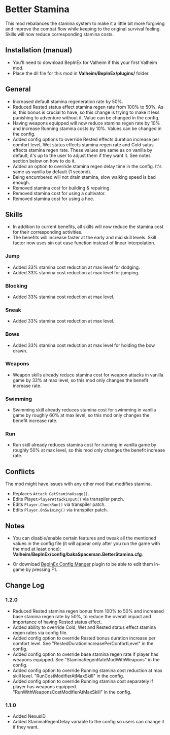 # Better Stamina
This mod rebalances the stamina system to make it a little bit more forgiving and improve the combat flow while keeping to the original survival feeling. Skills will now reduce corresponding stamina costs.

## Installation (manual)
- You'll need to download BepInEx for Valheim﻿ if this your first Valheim mod.
- Place the dll file for this mod in **Valheim/BepInEx/plugins/** folder.

## General
- Increased default stamina regeneration rate by 50%.
- Reduced Rested status effect stamina regen rate from 100% to 50%. As is, this bonus is crucial to have, so this change is trying to make it less punishing to adventure without it. Value can be changed in the config.
- Having weapons equipped will now reduce stamina regen rate by 10% and increase Running stamina costs by 10%. Values can be changed in the config.
- Added config options to override Rested effects duration increase per comfort level, Wet status effects stamina regen rate and Cold satus effects stamina regen rate. These values are same as on vanilla by default, it's up to the user to adjust them if they want it. See notes section below on how to do it.
- Added an option to override stamina regen delay time in the config. It's same as vanilla by default (1 second).
- Being encumbered will not drain stamina, slow walking speed is bad enough.
- Removed stamina cost for building & repairing.
- Removed stamina cost for using a cultivator.
- Removed stamina cost for using a hoe.

## Skills
- In addition to current benefits, all skills will now reduce the stamina cost for their corresponding activities.
- The benefits will increase faster at the early and mid skill levels. Skill factor now uses sin out ease function instead of linear interpolation.

### Jump
- Added 33% stamina cost reduction at max level for dodging.
- Added 33% stamina cost reduction at max level for jumping.
### Blocking
- Added 33% stamina cost reduction at max level.
### Sneak
- Added 33% stamina cost reduction at max level.
### Bows
- Added 33% stamina cost reduction at max level for holding the bow drawn.
### Weapons
- Weapon skills already reduce stamina cost for weapon attacks in vanilla game by 33% at max level, so this mod only changes the benefit increase rate.
### Swimming
- Swimming skill already reduces stamina cost for swimming in vanilla game by roughly 60% at max level, so this mod only changes the benefit increase rate.
### Run
- Run skill already reduces stamina cost for running in vanilla game by roughly 50% at max level, so this mod only changes the benefit increase rate.

## Conflicts
The mod might have issues with any other mod that modifies stamina.

- Replaces `Attack.GetStaminaUsage()`.
- Edits Player.`PlayerAttackInput()` via transpiler patch.
- Edits `Player.CheckRun()` via transpiler patch.
- Edits `Player.OnSwiming()` via transpiler patch.

## Notes
- You can disable/enable certain features and tweak all the mentioned values in the config file (it will appear only after you run the game with the mod at least once): **Valheim/BepInEx/config/bakaSpaceman.BetterStamina.cfg**.

- Or download [BepInEx Config Manger](https://github.com/BepInEx/BepInEx.ConfigurationManager/releases)﻿ plugin to be able to edit them in-game by pressing F1.

## Change Log
### 1.2.0
- Reduced Rested stamina regen bonus from 100% to 50% and increased base stamina regen rate by 50%, to reduce the overall impact and importance of having Rested status effect.
- Added ability to override Cold, Wet and Rested status effect stamina regen rates via config file.
- Added config option to override Rested bonus duration increase per comfort level. See "RestedDurationIncreasePerConfortLevel" in the config.
- Added config option to override base stamina regen rate if player has weapons equipped. See "StaminaRegenRateModWithWeapons" in the config.
- Added config option to override Running stamina cost reduction at max skill level. "RunCostModifierAtMaxSkill" in the config.
- Added config option to override Running stamina cost separately if player has weapons equipped. "RunWithWeaponsCostModifierAtMaxSkill" in the config.
### 1.1.0
- Added NexusID
- Added StaminaRegenDelay variable to the config so users can change it if they want.